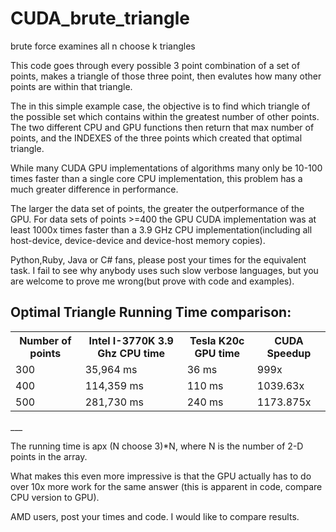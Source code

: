 CUDA_brute_triangle
===================

brute force examines all n choose k triangles

This code goes through every possible 3 point combination of a set of points, makes a triangle of those three point, then evalutes how many other points are within that triangle. 

The in this simple example case, the objective is to find which triangle of the possible set which contains within the greatest number of other points. The two different CPU and GPU functions then return that max number of points, and the INDEXES of the three points which created that optimal triangle.

While many CUDA GPU implementations of algorithms many only be 10-100 times faster than a single core CPU implementation, this problem has a much greater difference in performance.

The larger the data set of points, the greater the outperformance of the GPU. For data sets of points >=400 the GPU CUDA implementation was at least 1000x times faster than a 3.9 GHz CPU implementation(including all host-device, device-device and device-host memory copies).

Python,Ruby, Java or C# fans, please post your times for the equivalent task. I fail to see why anybody uses such slow verbose languages, but you are welcome to prove me wrong(but prove with code and examples).

Optimal Triangle Running Time comparison:
---
<table>
<tr>
    <th>Number of points</th><th>Intel I-3770K 3.9 Ghz CPU time </th><th>Tesla K20c GPU time </th><th> CUDA Speedup</th>
</tr>
    <tr>
    <td> 300</td><td> 35,964 ms </td><td> 36 ms </td><td> 999x</td>
  </tr
  <tr>
    <td> 400</td><td> 114,359 ms </td><td> 110 ms </td><td> 1039.63x </td>
</tr>
<tr>
    <td> 500</td><td> 281,730 ms</td><td> 240 ms </td><td> 1173.875x </td>
</tr>
</table>
___

The running time is apx (N choose 3)*N, where N is the number of 2-D points in the array. 

What makes this even more impressive is that the GPU actually has to do over 10x more work for the same answer (this is apparent in code, compare CPU version to GPU).

AMD users, post your times and code. I would like to compare results.

 <script>
  (function(i,s,o,g,r,a,m){i['GoogleAnalyticsObject']=r;i[r]=i[r]||function(){
  (i[r].q=i[r].q||[]).push(arguments)},i[r].l=1*new Date();a=s.createElement(o),
  m=s.getElementsByTagName(o)[0];a.async=1;a.src=g;m.parentNode.insertBefore(a,m)
  })(window,document,'script','//www.google-analytics.com/analytics.js','ga');

  ga('create', 'UA-43459430-1', 'github.com');
  ga('send', 'pageview');

</script>
